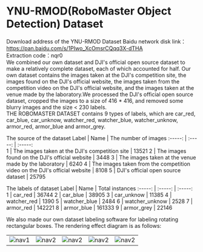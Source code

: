 # YNU-RMOD(RoboMaster Object Detection) Dataset
Download address of the YNU-RMOD Dataset
Baidu network disk link：https://pan.baidu.com/s/1PIwo_XcOmsrCQqq3X-dTHA   
Extraction code：nqr0  
We combined our own dataset and DJI's official open source dataset to make a relatively complete dataset, each of which accounted for half. Our own dataset contains the images taken at the DJI's competition site, the images found on the DJI's official website, the images taken from the competition video on the DJI's official website, and the images taken at the venue made by the laboratory.We processed the DJI's official open source dataset, cropped the images to a size of 416 * 416, and removed some blurry images and the size < 230 labels.  
THE ROBOMASTER DATASET contains 9 types of labels, which are car_red, car_blue, car_unknow, watcher_red, watcher_blue, watcher_unknow, armor_red, armor_blue and armor_grey.  

The source of the dataset
Label	   |  Name	  |  The number of images
 :-----:  | :-----:  |  :-----:   
1 	  |   The images taken at the DJI's competition site	                       |   13521
2	   |   The images found on the DJI's official website	                     |     3448
3	   |   The images taken at the venue made by the laboratory	            |     6240
4	   |   The images taken from the competition video on the DJI's official website	             |     8108
5	   |   DJI's official open source dataset	           |     25795

The labels of dataset
Label	   |  Name	  |  Total instances
 :-----:  | :-----:  |  :-----:   
1 	 |   car_red	                        |     36744
2	   |   car_blue	                     |     38905
3	   |   car_unknow	             |     11385
4	   |   watcher_red	             |     1390
5	   |   watcher_blue	           |     2484
6	   |   watcher_unknow	   |     2528
7	   |   armor_red	                 |     142221
8	   |   armor_blue	               |     161333
9	   |   armor_grey	               |     22146  

We also made our own dataset labeling software for labeling rotating rectangular boxes. The rendering effect diagram is as follows:  
<table>
    <tr>
        <td ><center><img src="https://gitee.com/Damon2019/RM-DATASET/blob/master/images/1.png">nav1</center></td>
        <td ><center><img src="https://gitee.com/Damon2019/RM-DATASET/blob/master/images/2.png">nav2</center></td>
        <td ><center><img src="https://gitee.com/Damon2019/RM-DATASET/blob/master/images/3.png">nav2</center></td>
        <td ><center><img src="https://gitee.com/Damon2019/RM-DATASET/blob/master/images/4.png">nav2</center></td>
        <td ><center><img src="https://gitee.com/Damon2019/RM-DATASET/blob/master/images/5.png">nav2</center></td>
    </tr>

</table>

